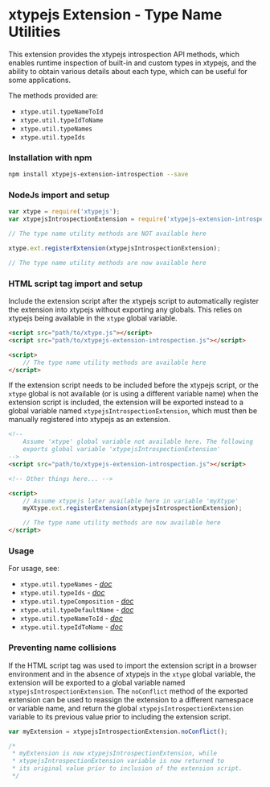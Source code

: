 # xtypejs Extension - Type Name Utilities

This extension provides the xtypejs introspection API methods, which enables runtime inspection of built-in and custom types in xtypejs, and the ability to obtain various details about each type, which can be useful for some applications.

The methods provided are:

* `xtype.util.typeNameToId`
* `xtype.util.typeIdToName`
* `xtype.util.typeNames`
* `xtype.util.typeIds`

### Installation with npm

```sh
npm install xtypejs-extension-introspection --save
```

### NodeJs import and setup

```js
var xtype = require('xtypejs');
var xtypejsIntrospectionExtension = require('xtypejs-extension-introspection');

// The type name utility methods are NOT available here

xtype.ext.registerExtension(xtypejsIntrospectionExtension);

// The type name utility methods are now available here
```

### HTML script tag import and setup

 Include the extension script after the xtypejs script to automatically register the extension into xtypejs without exporting any globals. This relies on xtypejs being available in the `xtype` global variable.

```html
<script src="path/to/xtype.js"></script>
<script src="path/to/xtypejs-extension-introspection.js"></script>

<script>
    // The type name utility methods are available here
</script>
```

If the extension script needs to be included before the xtypejs script, or the `xtype` global is not available (or is using a different variable name) when the extension script is included, the extension will be exported instead to a global variable named `xtypejsIntrospectionExtension`, which must then be manually registered into xtypejs as an extension.

```html
<!--
    Assume 'xtype' global variable not available here. The following
    exports global variable 'xtypejsIntrospectionExtension'
-->
<script src="path/to/xtypejs-extension-introspection.js"></script>

<!-- Other things here... -->

<script>
    // Assume xtypejs later available here in variable 'myXtype'
    myXtype.ext.registerExtension(xtypejsIntrospectionExtension);

    // The type name utility methods are now available here
</script>
```

### Usage

For usage, see:

* `xtype.util.typeNames` - *[doc](https://xtype.js.org/api/typeNames)*
* `xtype.util.typeIds` - *[doc](https://xtype.js.org/api/typeIds)*
* `xtype.util.typeComposition` - *[doc](https://xtype.js.org/api/typeComposition)*
* `xtype.util.typeDefaultName` - *[doc](https://xtype.js.org/api/typeDefaultName)*
* `xtype.util.typeNameToId` - *[doc](https://xtype.js.org/api/typeNameToId)*
* `xtype.util.typeIdToName` - *[doc](https://xtype.js.org/api/typeIdToName)*

### Preventing name collisions

If the HTML script tag was used to import the extension script in a browser environment and in the absence of xtypejs in the `xtype` global variable, the extension will be exported to a global variable named `xtypejsIntrospectionExtension`. The `noConflict` method of the exported extension can be used to reassign the extension to a different namespace or variable name, and return the global `xtypejsIntrospectionExtension` variable to its previous value prior to including the extension script.

```js
var myExtension = xtypejsIntrospectionExtension.noConflict();

/*
 * myExtension is now xtypejsIntrospectionExtension, while 
 * xtypejsIntrospectionExtension variable is now returned to
 * its original value prior to inclusion of the extension script.
 */ 
```